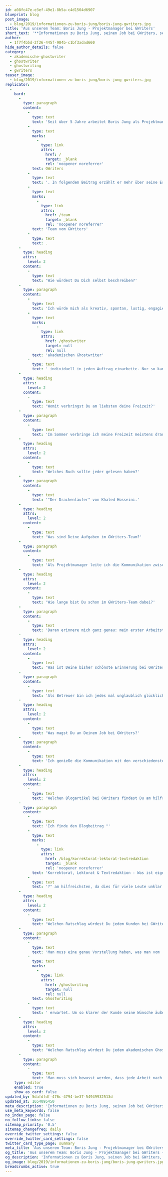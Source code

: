 ```yaml
---
id: a08fc47e-e3ef-49e1-8b5a-c4d1504d6907
blueprint: blog
post_image:
  - blog/2019/informationen-zu-boris-jung/boris-jung-gwriters.jpg
title: 'Aus unserem Team: Boris Jung - Projektmanager bei GWriters'
short_text: '**Informationen zu Boris Jung, seinen Job bei GWriters, seine Ratschläge an akademische Ghostwriter & Kunden der Ghostwriter-Agentur GWriters.**'
author:
  - 1f7f4b5d-2f26-445f-984b-c1bf3adad660
hide_author_details: false
category:
  - akademische-ghostwriter
  - ghostwriter
  - ghostwriting
  - gwriters
teaser_image:
  - blog/2019/informationen-zu-boris-jung/boris-jung-gwriters.jpg
replicator:
  -
    bard:
      -
        type: paragraph
        content:
          -
            type: text
            text: 'Seit über 5 Jahre arbeitet Boris Jung als Projektmanager bei '
          -
            type: text
            marks:
              -
                type: link
                attrs:
                  href: /
                  target: _blank
                  rel: 'noopener noreferrer'
            text: GWriters
          -
            type: text
            text: '. In folgendem Beitrag erzählt er mehr über seine Erfahrungen im '
          -
            type: text
            marks:
              -
                type: link
                attrs:
                  href: /team
                  target: _blank
                  rel: 'noopener noreferrer'
            text: 'Team vom GWriters'
          -
            type: text
            text: .
      -
        type: heading
        attrs:
          level: 2
        content:
          -
            type: text
            text: 'Wie würdest Du Dich selbst beschreiben?'
      -
        type: paragraph
        content:
          -
            type: text
            text: 'Ich würde mich als kreativ, spontan, lustig, engagiert, verantwortungsvoll, belastbar und nicht an letzter Stelle hingebungsvoll beschreiben. Dies ist auch der Grund, warum ich mich gemeinsam mit dem entsprechenden '
          -
            type: text
            marks:
              -
                type: link
                attrs:
                  href: /ghostwriter
                  target: null
                  rel: null
            text: 'akademischen Ghostwriter'
          -
            type: text
            text: ' individuell in jeden Auftrag einarbeite. Nur so kann ich jedem Kunden den Kundenservice bieten, den er als Kunde von GWriters verdient.'
      -
        type: heading
        attrs:
          level: 2
        content:
          -
            type: text
            text: 'Womit verbringst Du am liebsten deine Freizeit?'
      -
        type: paragraph
        content:
          -
            type: text
            text: 'Im Sommer verbringe ich meine Freizeit meistens draußen beim Schwimmen, Fahrrad fahren, Basketball und Fußball spielen. Am liebsten natürlich mit meinen Freunden oder den Kollegen aus dem GWriters Team. Im Winter werde ich dann etwas gemütlicher und genieße gerne den Blick auf die Berge mit einem warmen Tee und einem guten Buch am Kamin.'
      -
        type: heading
        attrs:
          level: 2
        content:
          -
            type: text
            text: 'Welches Buch sollte jeder gelesen haben?'
      -
        type: paragraph
        content:
          -
            type: text
            text: '"Der Drachenläufer" von Khaled Hosseini.'
      -
        type: heading
        attrs:
          level: 2
        content:
          -
            type: text
            text: 'Was sind Deine Aufgaben im GWriters-Team?'
      -
        type: paragraph
        content:
          -
            type: text
            text: 'Als Projektmanager leite ich die Kommunikation zwischen Kunden und Autoren sowie die vollständige Planung und Organisation von Kundenprojekten und übernehme die Betreuung von Kunden, wobei ich höchsten Wert darauf lege, dass deren Wünsche präzise umgesetzt werden und diese mit unseren Leistungen rundum zufrieden sind. Es ist für mich äußerst wichtig, dass alle Kunden, die bei GWriters Erfahrungen machen, ein hervorragendes Preis-Leistungs-Verhältnis erfahren und während jeder Phase ihres Projekt ein sicheres Gefühl haben.'
      -
        type: heading
        attrs:
          level: 2
        content:
          -
            type: text
            text: 'Wie lange bist Du schon im GWriters-Team dabei?'
      -
        type: paragraph
        content:
          -
            type: text
            text: 'Daran erinnere mich ganz genau: mein erster Arbeitstag war am 17. Januar 2014.'
      -
        type: heading
        attrs:
          level: 2
        content:
          -
            type: text
            text: 'Was ist Deine bisher schönste Erinnerung bei GWriters?'
      -
        type: paragraph
        content:
          -
            type: text
            text: 'Als Betreuer bin ich jedes mal unglaublich glücklich, wenn die Kunden zufrieden und dankbar sind. Insbesondere, wenn der Kunde oder die Kundin anfangs sehr gestresst und verzweifelt war, wir ihn oder sie aber aus dieser Notsituation retten und zu einem erfolgreichen Abschluss seines Projekts verhelfen können. Solche Projekte sind meist die Anspruchsvollsten, dafür ist die Belohnung am Ende aber umso größer!'
      -
        type: heading
        attrs:
          level: 2
        content:
          -
            type: text
            text: 'Was magst Du an Deinem Job bei GWriters?'
      -
        type: paragraph
        content:
          -
            type: text
            text: 'Ich genieße die Kommunikation mit den verschiedensten Arten von Menschen. In dieser Rolle habe ich viel über Menschen lernen dürfen. Mit manchen Kunden fiebert man mit und mit anderen leidet man mit, wiederum muss man ebenso lernen, mit schwierigen Kunden gut umzugehen. In unserer Arbeit gibt es ein sehr breites Feld an Charakteren, mit denen man zurecht kommen muss und das finde ich interessant und spannend. Das Vermitteln zwischen Kunde und Autor ist auch interessant zu beobachten, vor allem, wenn zwei starke Persönlichkeiten mit hervorragendem Hintergrundwissen über ein Thema diskutieren und man dadurch bei einem akademischen Diskurs live dabei ist.'
      -
        type: heading
        attrs:
          level: 2
        content:
          -
            type: text
            text: 'Welchen Blogartikel bei GWriters findest Du am hilfreichsten und warum?'
      -
        type: paragraph
        content:
          -
            type: text
            text: 'Ich finde den Blogbeitrag "'
          -
            type: text
            marks:
              -
                type: link
                attrs:
                  href: /blog/korrektorat-lektorat-textredaktion
                  target: _blank
                  rel: 'noopener noreferrer'
            text: 'Korrektorat, Lektorat & Textredaktion - Was ist eigentlich was'
          -
            type: text
            text: '?" am hilfreichsten, da dies für viele Leute unklar ist. Außerdem erläutert dieser Artikel mehrere Dienstleistungen auf einmal, die alle nützlich und hilfreich für die Kunden sind. Das Verständnis dieser Dienstleistungen ist für jeden Kunden essentiell, denn nur damit ist sichergestellt, dass er oder sie auch genau das erhalten, was sie von uns benötigen.'
      -
        type: heading
        attrs:
          level: 2
        content:
          -
            type: text
            text: 'Welchen Ratschlag würdest Du jedem Kunden bei GWriters geben?'
      -
        type: paragraph
        content:
          -
            type: text
            text: 'Man muss eine genau Vorstellung haben, was man vom '
          -
            type: text
            marks:
              -
                type: link
                attrs:
                  href: /ghostwriting
                  target: null
                  rel: null
            text: Ghostwriting
          -
            type: text
            text: ' erwartet. Um so klarer der Kunde seine Wünsche äußert, um so ein besseres Endprodukt kann er erwarten. Die wichtigsten Aspekte sind ein detailliertes Briefing und eine sachliche, lösungsorientierte Kommunikation. Damit steht einem hervorragenden Ergebnis des akademischen Projekts nichts mehr im Weg.'
      -
        type: heading
        attrs:
          level: 2
        content:
          -
            type: text
            text: 'Welchen Ratschlag würdest Du jedem akademischen Ghostwriter bei GWriters geben?'
      -
        type: paragraph
        content:
          -
            type: text
            text: 'Man muss sich bewusst werden, dass jede Arbeit nach Kundenspezifikationen angefertigt wird und deren Wünsche erfüllt werden müssen, solange sich diese im Bereich des Möglichen befindet. Kritik sollte daher nicht persönlich genommen, sondern lösungsorientiert aufgenommen werden. Wenn man sich dieses "Mindset" aneignet und Kritik und Verbesserungsvorschläge konstruktiv aufnimmt, hat man darüber hinaus auch die Chance, sich in seinem eigenen akademischen Fachbereich weiterzuentwickeln.'
    type: editor
    enabled: true
    show_as_card: false
updated_by: 5dafdfdf-476c-4794-be37-54949932513d
updated_at: 1654095450
meta_description: 'Informationen zu Boris Jung, seinen Job bei GWriters, seine Ratschläge an akademische Ghostwriter & Kunden der Ghostwriter-Agentur GWriters.'
use_meta_keywords: false
no_index_page: false
no_follow_links: false
sitemap_priority: '0.5'
sitemap_changefreq: daily
override_twitter_settings: false
override_twitter_card_settings: false
twitter_card_type_page: summary
meta_title: 'Aus unserem Team: Boris Jung - Projektmanager bei GWriters • GWriters'
og_title: 'Aus unserem Team: Boris Jung - Projektmanager bei GWriters • GWriters'
og_description: 'Informationen zu Boris Jung, seinen Job bei GWriters, seine Ratschläge an akademische Ghostwriter & Kunden der Ghostwriter-Agentur GWriters.'
og_image: blog/2019/informationen-zu-boris-jung/boris-jung-gwriters.jpg
breadcrumbs_active: true
---
```


